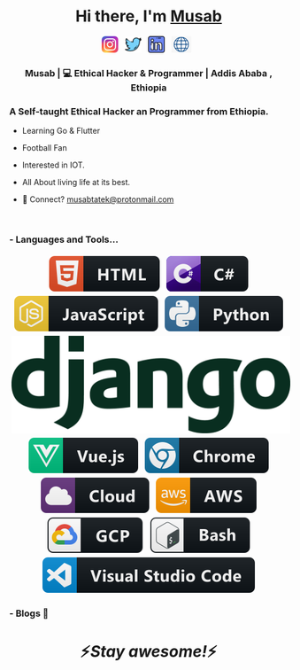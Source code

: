 <div align="center">
   <h1>Hi there, I'm <a href="https://musabtatek.ml">Musab</a> </h1>
</div>

<p align='center'>
   <a href="https://www.instagram.com/musab_tatek"><img height="30" src="https://raw.githubusercontent.com/musab-tatek/musab-tatek/main/instagram.png?raw=true"></a>&nbsp;&nbsp;
<a href="https://twitter.com/musab-tatek"><img height="30" src="https://raw.githubusercontent.com/musab-tatek/musab-tatek/main/twitter.png?raw=true"></a>&nbsp;&nbsp;
<a href="https://www.linkedin.com/in/musab-tatek/"><img height="30" src="https://raw.githubusercontent.com/musab-tatek/musab-tatek/main/linkedin.png?raw=true"></a>&nbsp;&nbsp;
<a href="https://www.musabtatek.ml"><img height="30" src="https://raw.githubusercontent.com/musab-tatek/musab-tatek/main/website.png?raw=true"></a>&nbsp;&nbsp;

<div align="center">
<h3> Musab | 💻 Ethical Hacker & Programmer | Addis Ababa , Ethiopia</h3>
</div>

<p align="center">
  <h3> A Self-taught Ethical Hacker an Programmer from Ethiopia.</h3>
</p>

 - Learning Go & Flutter
   
 - Football Fan

 - Interested in IOT.
 
 - All About living life at its best.
 
 - 💬 Connect? <a href="mailto:musabtatek@protonmail.com">musabtatek@protonmail.com</a>
 
<br />

### - Languages and Tools...

<p align="center">
  <img src="https://raw.githubusercontent.com/musab-tatek/musab-tatek/40871a86e89579c5b52e8de2388bdaeae8866a1b/html.svg" alt="html" style="vertical-align:top; margin:4px">    
  <img src="https://raw.githubusercontent.com/musab-tatek/musab-tatek/40871a86e89579c5b52e8de2388bdaeae8866a1b/csharp.svg" alt="csharp" style="vertical-align:top; margin:4px">
  <img src="https://raw.githubusercontent.com/musab-tatek/musab-tatek/40871a86e89579c5b52e8de2388bdaeae8866a1b/js.svg" alt="js" style="vertical-align:top; margin:4px">
  <img src="https://raw.githubusercontent.com/musab-tatek/musab-tatek/40871a86e89579c5b52e8de2388bdaeae8866a1b/python.svg" alt="python" style="vertical-align:top; margin:4px">
  <img src="https://raw.githubusercontent.com/musab-tatek/musab-tatek/40871a86e89579c5b52e8de2388bdaeae8866a1b/django.png" alt="django" style="vertical-align:top; margin:4px">
  <img src="https://raw.githubusercontent.com/musab-tatek/musab-tatek/40871a86e89579c5b52e8de2388bdaeae8866a1b/vue.svg" alt="vue" style="vertical-align:top; margin:4px">
  <img src="https://raw.githubusercontent.com/musab-tatek/musab-tatek/40871a86e89579c5b52e8de2388bdaeae8866a1b/chrome.svg" alt="chrome" style="vertical-align:top; margin:4px">
  <img src="https://raw.githubusercontent.com/musab-tatek/musab-tatek/40871a86e89579c5b52e8de2388bdaeae8866a1b/cloud.svg" alt="cloud" style="vertical-align:top; margin:4px">
  <img src="https://raw.githubusercontent.com/musab-tatek/musab-tatek/40871a86e89579c5b52e8de2388bdaeae8866a1b/aws.svg" alt="aws" style="vertical-align:top; margin:4px">
  <img src="https://raw.githubusercontent.com/musab-tatek/musab-tatek/40871a86e89579c5b52e8de2388bdaeae8866a1b/gcp.svg" alt="gcp" style="vertical-align:top; margin:4px">
  <img src="https://raw.githubusercontent.com/musab-tatek/musab-tatek/40871a86e89579c5b52e8de2388bdaeae8866a1b/bash.svg" alt="bash" style="vertical-align:top; margin:4px">
  <img src="https://raw.githubusercontent.com/musab-tatek/musab-tatek/40871a86e89579c5b52e8de2388bdaeae8866a1b/visualstudio_code.svg" alt="vscode" style="vertical-align:top; margin:4px">
</p>


### - Blogs 🌱


<p align="center">
  <a href="https://blog.musabtatek.ml">
  </a>
</p>


<h1 align='center'>⚡️<i>Stay awesome!</i>⚡️</h1>

